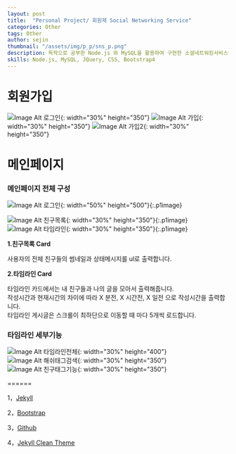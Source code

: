 ```yaml
---
layout: post
title:  "Personal Project/ 회원제 Social Networking Service"
categories: Other
tags: Other
author: sejin
thumbnail: "/assets/img/p_p/sns_p.png"
description: 독학으로 공부한 Node.js 와 MySQL을 활용하여 구현한 소셜네트워킹서비스입니다. 친구기능, 회원태그기능, 해쉬태그기능 등이 구현되어 있습니다.
skills: Node.js, MySQL, JQuery, CSS, Bootstrap4 
---
```


회원가입
============

![Image Alt 로그인]({{site.url}}/assets/img/p_p/sns_p.png){: width="30%" height="350"} 
![Image Alt 가입]({{site.url}}/assets/img/p_p/join1.png){: width="30%" height="350"} 
![Image Alt 가입2]({{site.url}}/assets/img/p_p/join_2.png){: width="30%" height="350"}

메인페이지
=======

### 메인페이지 전체 구성  

![Image Alt 로그인]({{site.url}}/assets/img/p_p/main1.png){: width="50%" height="500"}{:.p1image} 


![Image Alt 친구목록]({{site.url}}/assets/img/p_p/main_2.png){: width="30%" height="350"}{:.p1image}
![Image Alt 타임라인]({{site.url}}/assets/img/p_p/tm.png){: width="30%" height="350"}{:.p1image}    
 

**1.친구목록 Card**  


사용자의 전체 친구들의 썸네일과 상태메시지를 ul로 출력합니다.  

**2.타임라인 Card**    

타임라인 카드에서는 내 친구들과 나의 글을 모아서 출력해줍니다.  
작성시간과 현재시간의 차이에 따라 X 분전, X 시간전, X 일전 으로 작성시간을 출력합니다.  
타임라인 게시글은 스크롤이 최하단으로 이동할 때 마다 5개씩 로드합니다.  




### 타임라인 세부기능  

![Image Alt 타임라인전체]({{site.url}}/assets/img/p_p/tmf.png){: width="30%" height="400"}   
![Image Alt 해쉬태그검색]({{site.url}}/assets/img/p_p/tags.png){: width="30%" height="350"}
![Image Alt 친구태그기능]({{site.url}}/assets/img/p_p/header_msg.png){: width="30%" height="350"}

======

1，[Jekyll][jekyll-url]

2，[Bootstrap][bootstrap-url]

3，[Github][github-url]

4，[Jekyll Clean Theme][Jekyll-Clean-Theme-url]

[jekyll-url]: http://jekyllrb.com/
[bootstrap-url]: http://getbootstrap.com/
[github-url]: https://github.com/
[Jekyll-Clean-Theme-url]: https://github.com/scotte/jekyll-clean
[xixia-url]: http://xixia.info/